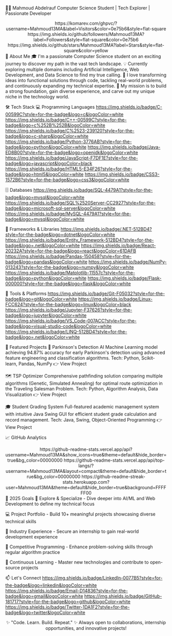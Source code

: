 👨‍💻 Mahmoud Abdelrauf
Computer Science Student | Tech Explorer | Passionate Developer

<div align="center">
https://komarev.com/ghpvc/?username=Mahmoud13MA&label=Visitors&color=0e75b6&style=flat-square
https://img.shields.io/github/followers/Mahmoud13MA?label=Followers&style=flat-square&color=0e75b6
https://img.shields.io/github/stars/Mahmoud13MA?label=Stars&style=flat-square&color=yellow

</div>
👋 About Me
🎓 I'm a passionate Computer Science student on an exciting journey to discover my path in the vast tech landscape.
💡 Currently exploring multiple domains including Artificial Intelligence, Web Development, and Data Science to find my true calling.
🚀 I love transforming ideas into functional solutions through code, tackling real-world problems, and continuously expanding my technical expertise.
🌱 My mission is to build a strong foundation, gain diverse experience, and carve out my unique niche in the technology world.

🛠️ Tech Stack
💻 Programming Languages
https://img.shields.io/badge/C-00599C?style=for-the-badge&logo=c&logoColor=white
https://img.shields.io/badge/C++-00599C?style=for-the-badge&logo=c%252B%252B&logoColor=white
https://img.shields.io/badge/C%2523-239120?style=for-the-badge&logo=c-sharp&logoColor=white
https://img.shields.io/badge/Python-3776AB?style=for-the-badge&logo=python&logoColor=white
https://img.shields.io/badge/Java-ED8B00?style=for-the-badge&logo=openjdk&logoColor=white
https://img.shields.io/badge/JavaScript-F7DF1E?style=for-the-badge&logo=javascript&logoColor=black
https://img.shields.io/badge/HTML5-E34F26?style=for-the-badge&logo=html5&logoColor=white
https://img.shields.io/badge/CSS3-1572B6?style=for-the-badge&logo=css3&logoColor=white

🗄️ Databases
https://img.shields.io/badge/SQL-4479A1?style=for-the-badge&logo=mysql&logoColor=white
https://img.shields.io/badge/SQL%2520Server-CC2927?style=for-the-badge&logo=microsoft-sql-server&logoColor=white
https://img.shields.io/badge/MySQL-4479A1?style=for-the-badge&logo=mysql&logoColor=white

🚀 Frameworks & Libraries
https://img.shields.io/badge/.NET-512BD4?style=for-the-badge&logo=dotnet&logoColor=white
https://img.shields.io/badge/Entity_Framework-512BD4?style=for-the-badge&logo=.net&logoColor=white
https://img.shields.io/badge/React-20232A?style=for-the-badge&logo=react&logoColor=61DAFB
https://img.shields.io/badge/Pandas-150458?style=for-the-badge&logo=pandas&logoColor=white
https://img.shields.io/badge/NumPy-013243?style=for-the-badge&logo=numpy&logoColor=white
https://img.shields.io/badge/Matplotlib-11557c?style=for-the-badge&logo=python&logoColor=white
https://img.shields.io/badge/Flask-000000?style=for-the-badge&logo=flask&logoColor=white

🔧 Tools & Platforms
https://img.shields.io/badge/Git-F05032?style=for-the-badge&logo=git&logoColor=white
https://img.shields.io/badge/Linux-FCC624?style=for-the-badge&logo=linux&logoColor=black
https://img.shields.io/badge/Jupyter-F37626?style=for-the-badge&logo=jupyter&logoColor=white
https://img.shields.io/badge/VS_Code-007ACC?style=for-the-badge&logo=visual-studio-code&logoColor=white
https://img.shields.io/badge/LINQ-512BD4?style=for-the-badge&logo=.net&logoColor=white

🚀 Featured Projects
🧠 Parkinson's Detection AI
Machine Learning model achieving 94.87% accuracy for early Parkinson's detection using advanced feature engineering and classification algorithms.
Tech: Python, Scikit-learn, Pandas, NumPy
👉 View Project

🗺️ TSP Optimizer
Comprehensive pathfinding solution comparing multiple algorithms (Genetic, Simulated Annealing) for optimal route optimization in the Traveling Salesman Problem.
Tech: Python, Algorithm Analysis, Data Visualization
👉 View Project

🎓 Student Grading System
Full-featured academic management system with intuitive Java Swing GUI for efficient student grade calculation and record management.
Tech: Java, Swing, Object-Oriented Programming
👉 View Project

📈 GitHub Analytics
<div align="center">
https://github-readme-stats.vercel.app/api?username=Mahmoud13MA&show_icons=true&theme=default&hide_border=true&bg_color=00000000
https://github-readme-stats.vercel.app/api/top-langs/?username=Mahmoud13MA&layout=compact&theme=default&hide_border=true&bg_color=00000000
https://github-readme-streak-stats.herokuapp.com?user=Mahmoud13MA&theme=default&hide_border=true&background=FFFFFF00

</div>
🎯 2025 Goals
🧠 Explore & Specialize - Dive deeper into AI/ML and Web Development to define my technical focus

💻 Project Portfolio - Build 10+ meaningful projects showcasing diverse technical skills

🏢 Industry Experience - Secure an internship to gain real-world development experience

🥷 Competitive Programming - Enhance problem-solving skills through regular algorithm practice

🌱 Continuous Learning - Master new technologies and contribute to open-source projects

📫 Let's Connect
https://img.shields.io/badge/LinkedIn-0077B5?style=for-the-badge&logo=linkedin&logoColor=white
https://img.shields.io/badge/Email-D14836?style=for-the-badge&logo=gmail&logoColor=white
https://img.shields.io/badge/GitHub-181717?style=for-the-badge&logo=github&logoColor=white
https://img.shields.io/badge/Twitter-1DA1F2?style=for-the-badge&logo=twitter&logoColor=white

<div align="center">
✨ "Code. Learn. Build. Repeat." ✨
Always open to collaborations, internship opportunities, and innovative projects!

</div>
